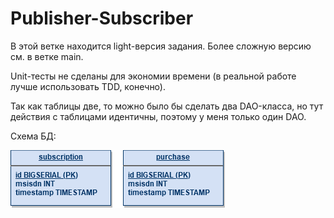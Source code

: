 # Publisher-Subscriber
В этой ветке находится light-версия задания. Более сложную версию см. в ветке main.

Unit-тесты не сделаны для экономии времени (в реальной работе лучше использовать TDD, конечно).

Так как таблицы две, то можно было бы сделать два DAO-класса, но тут действия с таблицами идентичны, поэтому у меня только один DAO.

Схема БД:

![ссылка](schema.png)
